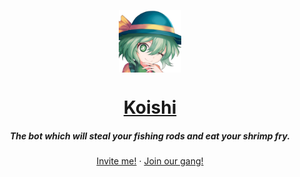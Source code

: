 <p align="center">
    <img width="100px" src="https://raw.githubusercontent.com/HuyaneMatsu/Koishi/master/library/koishi_avatar_0000_by_ashy.png" align="center" alt="Koishi"/>
</p>

<h1 align="center">
    <b><a href="https://github.com/HuyaneMatsu/koishi">Koishi</a></b>
</h1>

<h5 align="center">
    The bot which will steal your fishing rods and eat your shrimp fry.
</h5>

<p align="center">
    <a href="https://discord.com/oauth2/authorize?client_id=486565096164687885&scope=bot%20applications.commands">Invite me!</a>
    ·
    <a href="http://discord.gg/3cH2r5d">Join our gang!</a>
    </p>
</p>
